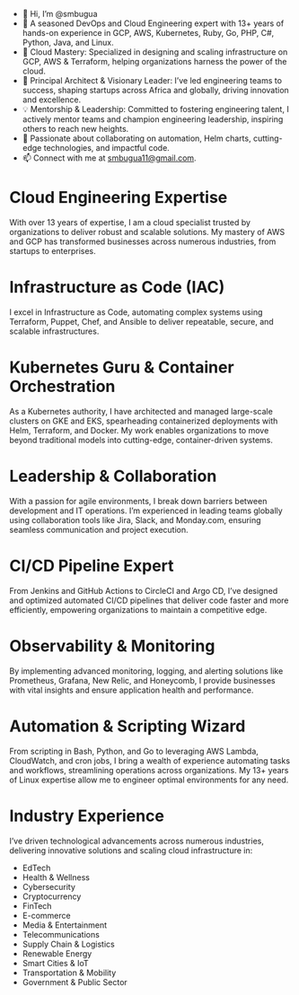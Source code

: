 - 👋 Hi, I’m @smbugua
- 👀 A seasoned DevOps and Cloud Engineering expert with 13+ years of hands-on experience in GCP, AWS, Kubernetes, Ruby, Go, PHP, C#, Python, Java, and Linux.
- 🌱 Cloud Mastery: Specialized in designing and scaling infrastructure on GCP, AWS & Terraform, helping organizations harness the power of the cloud.
- 💼 Principal Architect & Visionary Leader: I’ve led engineering teams to success, shaping startups across Africa and globally, driving innovation and excellence.
- 💡 Mentorship & Leadership: Committed to fostering engineering talent, I actively mentor teams and champion engineering leadership, inspiring others to reach new heights.
- 💞️ Passionate about collaborating on automation, Helm charts, cutting-edge technologies, and impactful code.
- 📫 Connect with me at smbugua11@gmail.com.

# Cloud Engineering Expertise
With over 13 years of expertise, I am a cloud specialist trusted by organizations to deliver robust and scalable solutions. My mastery of AWS and GCP has transformed businesses across numerous industries, from startups to enterprises.

# Infrastructure as Code (IAC)
I excel in Infrastructure as Code, automating complex systems using Terraform, Puppet, Chef, and Ansible to deliver repeatable, secure, and scalable infrastructures.

# Kubernetes Guru & Container Orchestration
As a Kubernetes authority, I have architected and managed large-scale clusters on GKE and EKS, spearheading containerized deployments with Helm, Terraform, and Docker. My work enables organizations to move beyond traditional models into cutting-edge, container-driven systems.

# Leadership & Collaboration
With a passion for agile environments, I break down barriers between development and IT operations. I’m experienced in leading teams globally using collaboration tools like Jira, Slack, and Monday.com, ensuring seamless communication and project execution.

# CI/CD Pipeline Expert
From Jenkins and GitHub Actions to CircleCI and Argo CD, I’ve designed and optimized automated CI/CD pipelines that deliver code faster and more efficiently, empowering organizations to maintain a competitive edge.

# Observability & Monitoring
By implementing advanced monitoring, logging, and alerting solutions like Prometheus, Grafana, New Relic, and Honeycomb, I provide businesses with vital insights and ensure application health and performance.

# Automation & Scripting Wizard
From scripting in Bash, Python, and Go to leveraging AWS Lambda, CloudWatch, and cron jobs, I bring a wealth of experience automating tasks and workflows, streamlining operations across organizations. My 13+ years of Linux expertise allow me to engineer optimal environments for any need.

# Industry Experience
I’ve driven technological advancements across numerous industries, delivering innovative solutions and scaling cloud infrastructure in:
- EdTech
- Health & Wellness
- Cybersecurity
- Cryptocurrency
- FinTech
- E-commerce
- Media & Entertainment
- Telecommunications
- Supply Chain & Logistics
- Renewable Energy
- Smart Cities & IoT
- Transportation & Mobility
- Government & Public Sector
